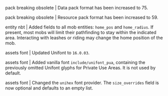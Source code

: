 pack breaking obsolete | Data pack format has been increased to 75.

pack breaking obsolete | Resource pack format has been increased to 59.

entity nbt | Added fields to all mob entities: `home_pos` and `home_radius`. If present, most mobs will limit their pathfinding to stay within the indicated area. Interacting with leashes or riding may change the home position of the mob.

assets font | Updated Unifont to `16.0.03`.

assets font | Added vanilla font `include/unifont_pua`, containing the previously omitted Unifont glyphs for Private Use Areas. It is not used by default.

assets font | Changed the `unihex` font provider. The `size_overrides` field is now optional and defaults to an empty list.
